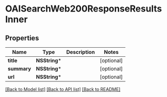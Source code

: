 # OAISearchWeb200ResponseResultsInner

## Properties
Name | Type | Description | Notes
------------ | ------------- | ------------- | -------------
**title** | **NSString*** |  | [optional] 
**summary** | **NSString*** |  | [optional] 
**url** | **NSString*** |  | [optional] 

[[Back to Model list]](../README.md#documentation-for-models) [[Back to API list]](../README.md#documentation-for-api-endpoints) [[Back to README]](../README.md)


